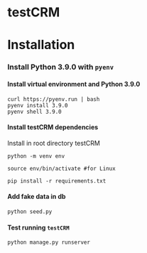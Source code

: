 # testCRM

# Installation

### Install Python 3.9.0 with `pyenv`

#### Install virtual environment and Python 3.9.0
```
curl https://pyenv.run | bash
pyenv install 3.9.0
pyenv shell 3.9.0
```

#### Install testCRM dependencies
Install in root directory testCRM
```
python -m venv env

source env/bin/activate #for Linux

pip install -r requirements.txt
```
#### Add fake data in db
```
python seed.py

```


#### Test running `testCRM`

```
python manage.py runserver
```


